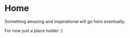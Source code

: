 # Home

Something amazing and inspirational will go here eventually.

For now just a place holder :) 
